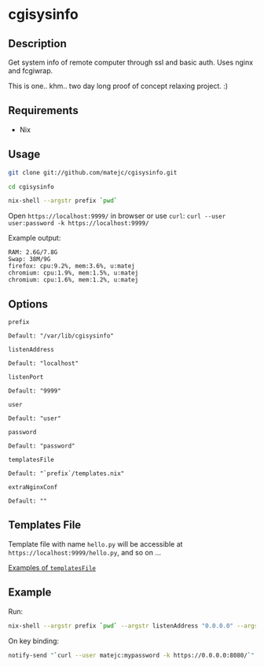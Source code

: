 cgisysinfo
==========


Description
-----------

Get system info of remote computer through ssl and basic auth.
Uses nginx and fcgiwrap.

This is one.. khm.. two day long proof of concept relaxing project. :)


Requirements
------------

- Nix


Usage
-----

```bash
git clone git://github.com/matejc/cgisysinfo.git

cd cgisysinfo

nix-shell --argstr prefix `pwd`
```

Open `https://localhost:9999/` in browser
or use `curl`: `curl --user user:password -k https://localhost:9999/`


Example output:

```
RAM: 2.6G/7.8G
Swap: 38M/9G
firefox: cpu:9.2%, mem:3.6%, u:matej
chromium: cpu:1.9%, mem:1.5%, u:matej
chromium: cpu:1.6%, mem:1.2%, u:matej
```


Options
-------

`prefix`

    Default: "/var/lib/cgisysinfo"


`listenAddress`

    Default: "localhost"


`listenPort`

    Default: "9999"


`user`

    Default: "user"


`password`

    Default: "password"


`templatesFile`

    Default: "`prefix`/templates.nix"


`extraNginxConf`

    Default: ""


Templates File
--------------

Template file with name `hello.py` will be accessible at `https://localhost:9999/hello.py`, and so on ...

[Examples of `templatesFile`](https://github.com/matejc/cgisysinfo/blob/master/templates.nix)


Example
-------

Run:
```bash
nix-shell --argstr prefix `pwd` --argstr listenAddress "0.0.0.0" --argstr listenPort "8080" --argstr user "matejc" --argstr password "mypassword"
```

On key binding:
```bash
notify-send "`curl --user matejc:mypassword -k https://0.0.0.0:8080/`"
```
